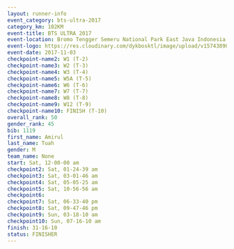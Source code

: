 ```yaml
---
layout: runner-info 
event_category: bts-ultra-2017 
category_km: 102KM 
event-title: BTS ULTRA 2017 
event-location: Bromo Tengger Semeru National Park East Java Indonesia 
event-logo: https://res.cloudinary.com/dykbosktl/image/upload/v1574389068/Logo/btsultra-profilpic_qfpjxb.png 
event-date: 2017-11-03 
checkpoint-name2: W1 (T-2) 
checkpoint-name3: W2 (T-3) 
checkpoint-name4: W3 (T-4) 
checkpoint-name5: W5A (T-5) 
checkpoint-name6: W6 (T-6) 
checkpoint-name7: W7 (T-7) 
checkpoint-name8: W8 (T-8) 
checkpoint-name9: W12 (T-9) 
checkpoint-name10: FINISH (T-10) 
overall_rank: 50
gender_rank: 45
bib: 1119
first_name: Amirul
last_name: Tuah
gender: M
team_name: None
start: Sat, 12-00-00 am
checkpoint2: Sat, 01-24-39 am
checkpoint3: Sat, 03-01-46 am
checkpoint4: Sat, 05-05-25 am
checkpoint5: Sat, 10-56-56 am
checkpoint6: 
checkpoint7: Sat, 06-33-40 pm
checkpoint8: Sat, 09-47-46 pm
checkpoint9: Sun, 03-18-10 am
checkpoint10: Sun, 07-16-10 am
finish: 31-16-10
status: FINISHER
---
```

